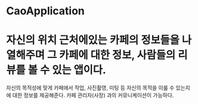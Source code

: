 # CaoApplication
<h1>자신의 위치 근처에있는 카페의 정보들을 나열해주며 그 카페에 대한 정보, 사람들의 리뷰를 볼 수 있는 앱이다.</h1>
자신의 목적성에 맞게 카페에서 작업, 사진촬영, 미팅 등 자신의 목적을 이룰 수 있는지에 대한 정보를 제공해준다.
카페 관리자(사장) 과의 커뮤니케이션이 가능하다.
